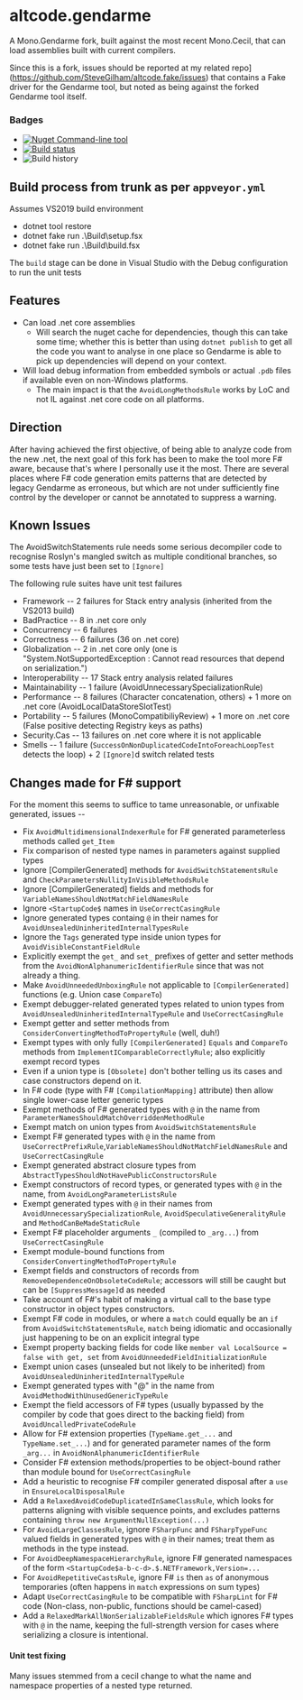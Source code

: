 
# altcode.gendarme
A Mono.Gendarme fork, built against the most recent Mono.Cecil, that can load assemblies built with current compilers.

Since this is a fork, issues should be reported at my related repo](https://github.com/SteveGilham/altcode.fake/issues) that contains a Fake driver for the Gendarme tool, but noted as being against the forked Gendarme tool itself.

### Badges
* [![Nuget](https://buildstats.info/nuget/altcode.gendarme?includePreReleases=true) Command-line tool](https://www.nuget.org/packages/altcode.gendarme)
* [![Build status](https://img.shields.io/appveyor/ci/SteveGilham/Gendarme.svg)](https://ci.appveyor.com/project/SteveGilham/Gendarme)
* ![Build history](https://buildstats.info/appveyor/chart/SteveGilham/Gendarme)

## Build process from trunk as per `appveyor.yml`

Assumes VS2019 build environment

* dotnet tool restore
* dotnet fake run .\Build\setup.fsx
* dotnet fake run .\Build\build.fsx

The `build` stage can be done in Visual Studio with the Debug configuration to run the unit tests

## Features
* Can load .net core assemblies 
  * Will search the nuget cache for dependencies, though this can take some time; whether this is better than using `dotnet publish` to get all the code you want to analyse in one place so Gendarme is able to pick up dependencies will depend on your context.
* Will load debug information from embedded symbols or actual `.pdb` files if available even on non-Windows platforms.
  *  The main impact is that the `AvoidLongMethodsRule` works by LoC and not IL against .net core code on all platforms.

## Direction
After having achieved the first objective, of being able to analyze code from the new .net, the next goal of this fork has been to make the tool more F# aware, because that's where I personally use it the most.  There are several places where F# code generation emits patterns that are detected by legacy Gendarme as erroneous, but which are not under sufficiently fine control by the developer or cannot be annotated to suppress a warning.

## Known Issues
The AvoidSwitchStatements rule needs some serious decompiler code to recognise Roslyn's mangled switch as multiple conditional branches, so some tests have just been set to `[Ignore]`

The following rule suites have unit test failures

* Framework -- 2 failures for Stack entry analysis (inherited from the VS2013 build)
* BadPractice -- 8 in .net core only
* Concurrency -- 6 failures
* Correctness -- 6 failures (36 on .net core)
* Globalization -- 2 in .net core only (one is "System.NotSupportedException : Cannot read resources that depend on serialization.")
* Interoperability -- 17 Stack entry analysis related failures 
* Maintainability -- 1 failure (AvoidUnnecessarySpecializationRule)
* Performance -- 8 failures (Character concatenation, others) + 1 more on .net core (AvoidLocalDataStoreSlotTest)
* Portability -- 5 failures (MonoCompatibiliyReview) + 1 more on .net core (False positive detecting Registry keys as paths)
* Security.Cas -- 13 failures on .net core where it is not applicable
* Smells -- 1 failure (`SuccessOnNonDuplicatedCodeIntoForeachLoopTest` detects the loop) + 2 `[Ignore]`d switch related tests

## Changes made for F# support
For the moment this seems to suffice to tame unreasonable, or unfixable generated, issues --

* Fix `AvoidMultidimensionalIndexerRule` for F# generated parameterless methods called `get_Item`
* Fix comparison of nested type names in parameters against supplied types
* Ignore [CompilerGenerated] methods for `AvoidSwitchStatementsRule` and `CheckParametersNullityInVisibleMethodsRule`
* Ignore [CompilerGenerated] fields and methods for `VariableNamesShouldNotMatchFieldNamesRule`
* Ignore `<StartupCode$` names in `UseCorrectCasingRule`
* Ignore generated types containg `@` in their names for `AvoidUnsealedUninheritedInternalTypesRule`
* Ignore the `Tags` generated type inside union types for `AvoidVisibleConstantFieldRule`
* Explicitly exempt the `get_` and `set_` prefixes of getter and setter methods from the `AvoidNonAlphanumericIdentifierRule` since that was not already a thing.
* Make `AvoidUnneededUnboxingRule` not applicable to `[CompilerGenerated]` functions (e.g. Union case `CompareTo`)
* Exempt debugger-related generated types related to union types from `AvoidUnsealedUninheritedInternalTypeRule` and `UseCorrectCasingRule`
* Exempt getter and setter methods from `ConsiderConvertingMethodToPropertyRule` (well, duh!)
* Exempt types with only fully `[CompilerGenerated]` `Equals` and `CompareTo` methods from `ImplementIComparableCorrectlyRule`; also explicitly exempt record types
* Even if a union type is `[Obsolete]` don't bother telling us its cases and case constructors depend on it.
* In F# code (type with F# `[CompilationMapping]` attribute) then allow single lower-case letter generic types
* Exempt methods of F# generated types with `@` in the name from ` ParameterNamesShouldMatchOverriddenMethodRule`
* Exempt match on union types from `AvoidSwitchStatementsRule`
* Exempt F# generated types with `@` in the name from `UseCorrectPrefixRule`,`VariableNamesShouldNotMatchFieldNamesRule` and `UseCorrectCasingRule`
* Exempt generated abstract closure types from `AbstractTypesShouldNotHavePublicConstructorsRule`
* Exempt constructors of record types, or generated types with `@` in the name, from `AvoidLongParameterListsRule`
* Exempt generated types with `@` in their names from `AvoidUnnecessarySpecializationRule`, `AvoidSpeculativeGeneralityRule` and `MethodCanBeMadeStaticRule`
* Exempt F# placeholder arguments `_` (compiled to `_arg...`) from `UseCorrectCasingRule`
* Exempt module-bound functions from `ConsiderConvertingMethodToPropertyRule`
* Exempt fields and constructors of records from `RemoveDependenceOnObsoleteCodeRule`; accessors will still be caught but can be `[SuppressMessage]`d as needed
* Take account of F#'s habit of making a virtual call to the base type constructor in object types constructors.
* Exempt F# code in modules, or where a `match` could equally be an `if` from `AvoidSwitchStatementsRule`, `match` being idiomatic and occasionally just happening to be on an explicit integral type
* Exempt property backing fields for code like `member val LocalSource = false with get, set` from `AvoidUnneededFieldInitializationRule`
* Exempt union cases (unsealed but not likely to be inherited) from `AvoidUnsealedUninheritedInternalTypeRule`
* Exempt generated types with "@" in the name from `AvoidMethodWithUnusedGenericTypeRule`
* Exempt the field accessors of F# types (usually bypassed by the compiler by code that goes direct to the backing field) from `AvoidUncalledPrivateCodeRule`
* Allow for F# extension properties (`TypeName.get_...` and `TypeName.set_...`) and for generated parameter names of the form `_arg...` in `AvoidNonAlphanumericIdentifierRule`
* Consider F# extension methods/properties to be object-bound rather than module bound for `UseCorrectCasingRule`
* Add a heuristic to recognise F# compiler generated disposal after a `use` in `EnsureLocalDisposalRule`
* Add a `RelaxedAvoidCodeDuplicatedInSameClassRule`, which looks for patterns aligning with visible sequence points, and excludes patterns containing `throw new ArgumentNullException(...)`
* For `AvoidLargeClassesRule`, ignore `FSharpFunc` and `FSharpTypeFunc` valued fields in generated types with `@` in their names; treat them as methods in the type instead.
* For `AvoidDeepNamespaceHierarchyRule`, ignore F# generated namespaces of the form `<StartupCode$a-b-c-d>.$.NETFramework,Version=...`
* For `AvoidRepetitiveCastsRule`, ignore F# `is` then `as` of anonymous temporaries (often happens in `match` expressions on sum types)
* Adapt `UseCorrectCasingRule` to be compatible with `FSharpLint` for F# code (Non-class, non-public, functions should be camel-cased)
* Add a `RelaxedMarkAllNonSerializableFieldsRule` which ignores F# types with `@` in the name, keeping the full-strength version for cases where serializing a closure is intentional.

#### Unit test fixing

Many issues stemmed from a cecil change to what the name and namespace properties of a nested type returned.

